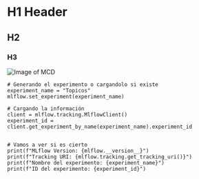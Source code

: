 # H1 Header
## H2
### H3

![Image of MCD](https://mcd.unison.mx/wp-content/uploads/2020/02/400dpiLogoCropped-150x150.png)


```
# Generando el experimento o cargandolo si existe
experiment_name = "Topicos"
mlflow.set_experiment(experiment_name)

# Cargando la información
client = mlflow.tracking.MlflowClient()
experiment_id = client.get_experiment_by_name(experiment_name).experiment_id


# Vamos a ver si es cierto
print(f"MLflow Version: {mlflow.__version__}")
print(f"Tracking URI: {mlflow.tracking.get_tracking_uri()}")
print(f"Nombre del experimento: {experiment_name}")
print(f"ID del experimento: {experiment_id}")
```

